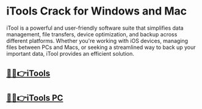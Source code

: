 # iTools Crack for Windows and Mac


iTool is a powerful and user-friendly software suite that simplifies data management, file transfers, device optimization, and backup across different platforms. Whether you're working with iOS devices, managing files between PCs and Macs, or seeking a streamlined way to back up your important data, iTool provides an efficient solution.

## [🎉🚀👉iTools](https://alipc.pro/dl/)

## [🎉🚀👉iTools PC](https://alipc.pro/dl/)
